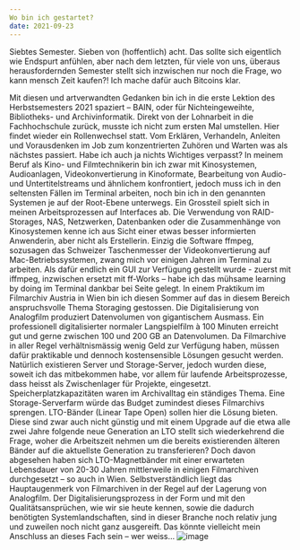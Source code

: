 ```yaml
---
Wo bin ich gestartet?
date: 2021-09-23
---
```


Siebtes Semester. Sieben von (hoffentlich) acht. Das sollte sich eigentlich wie Endspurt anfühlen, aber nach dem letzten, für viele von uns, überaus herausfordernden Semester stellt sich inzwischen nur noch die Frage, wo kann mensch Zeit kaufen?! Ich mache dafür auch Bitcoins klar. 

Mit diesen und artverwandten Gedanken bin ich in die erste Lektion des Herbstsemesters 2021 spaziert – BAIN, oder für Nichteingeweihte, Bibliotheks- und Archivinformatik. 
Direkt von der Lohnarbeit in die Fachhochschule zurück, musste ich nicht zum ersten Mal umstellen. Hier findet wieder ein Rollenwechsel statt. Vom Erklären, Verhandeln, Anleiten und Vorausdenken im Job zum konzentrierten Zuhören und Warten was als nächstes passiert. Habe ich auch ja nichts Wichtiges verpasst? 
In meinem Beruf als Kino- und Filmtechnikerin bin ich zwar mit Kinosystemen, Audioanlagen, Videokonvertierung in Kinoformate, Bearbeitung von Audio- und Untertitelstreams und ähnlichem konfrontiert, jedoch muss ich in den seltensten Fällen im Terminal arbeiten, noch bin ich in den genannten Systemen je auf der Root-Ebene unterwegs. Ein Grossteil spielt sich in meinen Arbeitsprozessen auf Interfaces ab. Die Verwendung von RAID-Storages, NAS, Netzwerken, Datenbanken oder die Zusammenhänge von Kinosystemen kenne ich aus Sicht einer etwas besser informierten Anwenderin, aber nicht als Erstellerin. 
Einzig die Software ffmpeg, sozusagen das Schweizer Taschenmesser der Videokonvertierung auf Mac-Betriebssystemen, zwang mich vor einigen Jahren im Terminal zu arbeiten. Als dafür endlich ein GUI zur Verfügung gestellt wurde - zuerst mit iffmpeg, inzwischen ersetzt mit ff-Works – habe ich das mühsame learning by doing im Terminal dankbar bei Seite gelegt. 
In einem Praktikum im Filmarchiv Austria in Wien bin ich diesen Sommer auf das in diesem Bereich anspruchsvolle Thema Storaging gestossen. Die Digitalisierung von Analogfilm produziert Datenvolumen von gigantischem Ausmass. Ein professionell digitalisierter normaler Langspielfilm à 100 Minuten erreicht gut und gerne zwischen 100 und 200 GB an Datenvolumen. Da Filmarchive in aller Regel verhältnismässig wenig Geld zur Verfügung haben, müssen dafür praktikable und dennoch kostensensible Lösungen gesucht werden. Natürlich existieren Server und Storage-Server, jedoch wurden diese, soweit ich das mitbekommen habe, vor allem für laufende Arbeitsprozesse, dass heisst als Zwischenlager für Projekte, eingesetzt. Speicherplatzkapazitäten waren im Archivalltag ein ständiges Thema. Eine Storage-Serverfarm würde das Budget zumindest dieses Filmarchivs sprengen. LTO-Bänder (Linear Tape Open) sollen hier die Lösung bieten. Diese sind zwar auch nicht günstig und mit einem Upgrade auf die etwa alle zwei Jahre folgende neue Generation an LTO stellt sich wiederkehrend die Frage, woher die Arbeitszeit nehmen um die bereits existierenden älteren Bänder auf die aktuellste Generation zu transferieren? Doch davon abgesehen haben sich LTO-Magnetbänder mit einer erwarteten Lebensdauer von 20-30 Jahren mittlerweile in einigen Filmarchiven durchgesetzt – so auch in Wien. Selbstverständlich liegt das Hauptaugenmerk von Filmarchiven in der Regel auf der Lagerung von Analogfilm. Der Digitalisierungsprozess in der Form und mit den Qualitätsansprüchen, wie wir sie heute kennen, sowie die dadurch benötigten Systemlandschaften, sind in dieser Branche noch relativ jung und zuweilen noch nicht ganz ausgereift.
Das könnte vielleicht mein Anschluss an dieses Fach sein – wer weiss…
![image](https://user-images.githubusercontent.com/90787704/134516490-2f0033d3-d328-472d-8327-1420271124dc.png)
